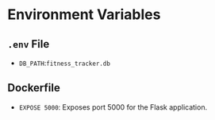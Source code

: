 # Environment Variables

## `.env` File
- `DB_PATH`:`fitness_tracker.db`

## Dockerfile
- `EXPOSE 5000`: Exposes port 5000 for the Flask application.
